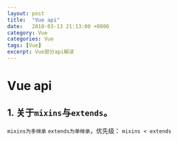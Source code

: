 ```yaml
---
layout: post
title:  "Vue api"
date:   2018-03-13 21:13:00 +0800
category: Vue
categories: Vue
tags: [Vue] 
excerpt: Vue部分api解读
---
```


# Vue api

## 1. 关于`mixins`与`extends`。  
`mixins为多继承` `extends为单继承`，优先级： `mixins < extends`
